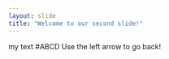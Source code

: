 ```yaml
---
layout: slide
title: "Welcome to our second slide!"
---
```

my text #ABCD
Use the left arrow to go back!
